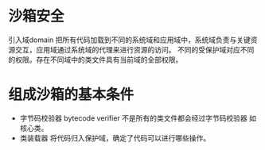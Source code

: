 # 沙箱安全
引入域domain 把所有代码加载到不同的系统域和应用域中，系统域负责与关键资源交互，应用域通过系统域的代理来进行资源的访问。
不同的受保护域对应不同的权限。存在不同域中的类文件具有当前域的全部权限。

# 组成沙箱的基本条件
* 字节码校验器 bytecode verifier 不是所有的类文件都会经过字节码校验器 如 核心类。
* 类装载器 将代码归入保护域，确定了代码可以进行哪些操作。
